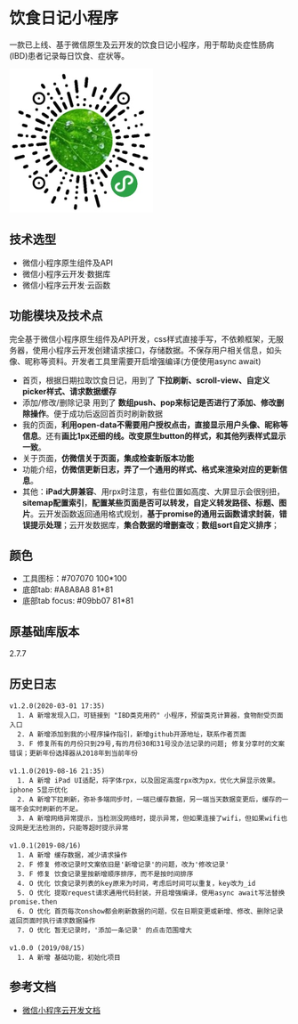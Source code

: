 # 饮食日记小程序
一款已上线、基于微信原生及云开发的饮食日记小程序，用于帮助炎症性肠病(IBD)患者记录每日饮食、症状等。

![foodDiary.jpeg](docs/images/foodDiary.jpeg)


## 技术选型
- 微信小程序原生组件及API
- 微信小程序云开发·数据库
- 微信小程序云开发·云函数


## 功能模块及技术点
完全基于微信小程序原生组件及API开发，css样式直接手写，不依赖框架，无服务器，使用小程序云开发创建请求接口，存储数据。不保存用户相关信息，如头像、昵称等资料。开发者工具里需要开启增强编译(方便使用async await)

- 首页，根据日期拉取饮食日记，用到了 **下拉刷新、scroll-view、自定义picker样式、请求数据缓存**
- 添加/修改/删除记录 用到了 **数组push、pop来标记是否进行了添加、修改删除操作**。便于成功后返回首页时刷新数据
- 我的页面，**利用open-data不需要用户授权点击，直接显示用户头像、昵称等信息**。还有**画比1px还细的线。改变原生button的样式，和其他列表样式显示一致**。
- 关于页面，**仿微信关于页面，集成检查新版本功能**
- 功能介绍，**仿微信更新日志，弄了一个通用的样式、格式来渲染对应的更新信息**。
- 其他：**iPad大屏兼容**、用rpx时注意，有些位置如高度、大屏显示会很别扭，**sitemap配置索引**，**配置某些页面是否可以转发，自定义转发路径、标题、图片**。云开发函数返回通用格式规划，**基于promise的通用云函数请求封装**，**错误提示处理**；云开发数据库，**集合数据的增删查改**；**数组sort自定义排序**；

## 颜色
- 工具图标：#707070   100*100
- 底部tab: #A8A8A8  81*81
- 底部tab focus: #09bb07  81*81

## 原基础库版本
2.7.7

## 历史日志
```
v1.2.0(2020-03-01 17:35)
  1. A 新增发现入口，可链接到 "IBD类克用药" 小程序，预留类克计算器，食物耐受页面入口
  2. A 新增添加到我的小程序操作指引，新增github开源地址，联系作者页面 
  3. F 修复所有的月份只到29号,有的月份30和31号没办法记录的问题; 修复分享时的文案错误；更新年份选择器从2018年到当前年份

v1.1.0(2019-08-16 21:35)
  1. A 新增 iPad UI适配，将字体rpx，以及固定高度rpx改为px，优化大屏显示效果。iphone 5显示优化
  2. A 新增下拉刷新，弥补多端同步时，一端已缓存数据，另一端当天数据变更后，缓存的一端不会实时刷新的不足。
  3. A 新增网络异常提示，当检测没网络时，提示异常，但如果连接了wifi，但如果wifi也没网是无法检测的，只能等超时提示异常

v1.0.1(2019-08/16)
  1. A 新增 缓存数据，减少请求操作
  2. F 修复 修改记录时文案依旧是'新增记录'的问题，改为'修改记录'
  3. F 修复 饮食记录里按新增顺序排序，而不是按时间排序
  4. O 优化 饮食记录列表的key原来为时间，考虑后时间可以重复，key改为_id
  5. O 优化 提取request请求通用代码封装，开启增强编译，使用async await写法替换promise.then
  6. O 优化 首页每次onshow都会刷新数据的问题，仅在日期变更或新增、修改、删除记录返回页面时执行请求数据操作
  7. O 优化 暂无记录时，'添加一条记录' 的点击范围增大

v1.0.0 (2019/08/15)
  1. A 新增 基础功能，初始化项目
```


## 参考文档

- [微信小程序云开发文档](https://developers.weixin.qq.com/miniprogram/dev/wxcloud/basis/getting-started.html)

